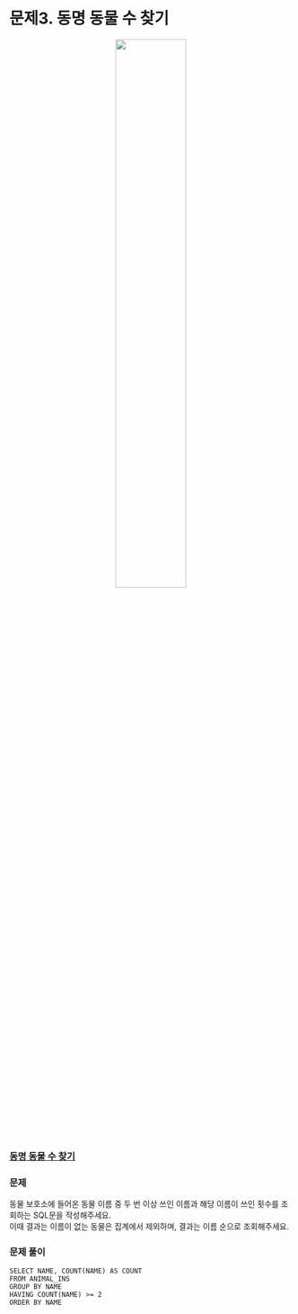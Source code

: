 # 문제3. 동명 동물 수 찾기
<center><img src="https://user-images.githubusercontent.com/77037338/210046724-5f984c66-80c3-4c70-9fdc-32371e86c30c.png" width="50%" height="50%"></center>

### [동명 동물 수 찾기](https://school.programmers.co.kr/learn/courses/30/lessons/59041)

### 문제
동물 보호소에 들어온 동물 이름 중 두 번 이상 쓰인 이름과 해당 이름이 쓰인 횟수를 조회하는 SQL문을 작성해주세요. <br>
이때 결과는 이름이 없는 동물은 집계에서 제외하며, 결과는 이름 순으로 조회해주세요.<br>

### 문제 풀이
```Mysql
SELECT NAME, COUNT(NAME) AS COUNT
FROM ANIMAL_INS
GROUP BY NAME
HAVING COUNT(NAME) >= 2
ORDER BY NAME
```
